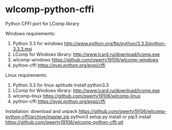 wlcomp-python-cffi
==================

Python CFFI port for LComp library

Windows requirements:
1. Python 3.3 for windows
http://www.python.org/ftp/python/3.3.3/python-3.3.3.msi
2. LComp for Windows library:
http://www.lcard.ru/download/lcomp.exe
3. wlcomp-windows
https://github.com/qwerty19106/wlcomp-windows
4. python-cffi
https://pypi.python.org/pypi/cffi

Linux requirements:
1. Python 3.3 for linux
aptitude install python3.3
2. LComp for Windows library:
http://www.lcard.ru/download/lcomp.exe
3. wlcomp-linux
https://github.com/qwerty19106/wlcomp-linux
4. python-cffi
https://pypi.python.org/pypi/cffi

Installation:
download and unpack https://github.com/qwerty19106/wlcomp-python-cffi/archive/master.zip
python3 setup.py install
or
pip3 install https://github.com/qwerty19106/wlcomp-python-cffi.git
